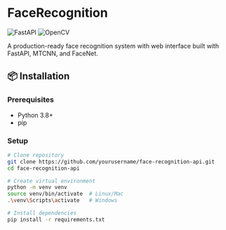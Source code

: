 # FaceRecognition

![FastAPI](https://img.shields.io/badge/FastAPI-005571?style=for-the-badge&logo=fastapi)
![OpenCV](https://img.shields.io/badge/OpenCV-27338e?style=for-the-badge&logo=OpenCV&logoColor=white)

A production-ready face recognition system with web interface built with FastAPI, MTCNN, and FaceNet.

## 📦 Installation

### Prerequisites
- Python 3.8+
- pip

### Setup
```bash
# Clone repository
git clone https://github.com/yourusername/face-recognition-api.git
cd face-recognition-api

# Create virtual environment
python -m venv venv
source venv/bin/activate  # Linux/Mac
.\venv\Scripts\activate   # Windows

# Install dependencies
pip install -r requirements.txt